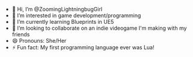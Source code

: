 - 👋 Hi, I’m @ZoomingLightningbugGirl
- 👀 I’m interested in game development/programming
- 🌱 I’m currently learning Blueprints in UE5
- 💞️ I’m looking to collaborate on an indie videogame I'm making with my friends
- 😄 Pronouns: She/Her
- ⚡ Fun fact: My first programming language ever was Lua!

<!---
ZoomingLightningbugGirl/ZoomingLightningbugGirl is a ✨ special ✨ repository because its `README.md` (this file) appears on your GitHub profile.
You can click the Preview link to take a look at your changes.
--->
